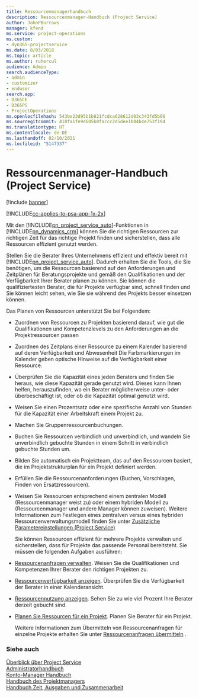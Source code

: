 ```yaml
---
title: Ressourcenmanagerhandbuch
description: Ressourcenmanager-Handbuch (Project Service)
author: JohnPBurrows
manager: kfend
ms.service: project-operations
ms.custom:
- dyn365-projectservice
ms.date: 8/03/2018
ms.topic: article
ms.author: ruhercul
audience: Admin
search.audienceType:
- admin
- customizer
- enduser
search.app:
- D365CE
- D365PS
- ProjectOperations
ms.openlocfilehash: 543be23d95b1b821fcdca628612d03c343fd5b06
ms.sourcegitcommit: 418fa1fe9d605b8faccc2d5dee1b04b4e753f194
ms.translationtype: HT
ms.contentlocale: de-DE
ms.lasthandoff: 02/10/2021
ms.locfileid: "5147337"
---
```

# <a name="resource-manager-guide-project-service"></a>Ressourcenmanager-Handbuch (Project Service)

[!include [banner](../includes/psa-now-project-operations.md)]

[!INCLUDE[cc-applies-to-psa-app-1x-2x](../includes/cc-applies-to-psa-app-1x-2x.md)]

Mit den [!INCLUDE[pn_project_service_auto](../includes/pn-project-service-auto.md)]-Funktionen in [!INCLUDE[pn_dynamics_crm](../includes/pn-dynamics-crm.md)] können Sie die richtigen Ressourcen zur richtigen Zeit für das richtige Projekt finden und sicherstellen, dass alle Ressourcen effizient genutzt werden.  
  
 Stellen Sie die Berater Ihres Unternehmens effizient und effektiv bereit mit [!INCLUDE[pn_project_service_auto](../includes/pn-project-service-auto.md)]. Dadurch erhalten Sie die Tools, die Sie benötigen, um die Ressourcen basierend auf den Anforderungen und Zeitplänen für Beratungsprojekte und gemäß den Qualifikationen und der Verfügbarkeit Ihrer Berater planen zu können. Sie können die qualifiziertesten Berater, die für Projekte verfügbar sind, schnell finden und Sie können leicht sehen, wie Sie sie während des Projekts besser einsetzen können.  
  
 Das Planen von Ressourcen unterstützt Sie bei Folgendem:  
  
- Zuordnen von Ressourcen zu Projekten basierend darauf, wie gut die Qualifikationen und Kompetenzlevels zu den Anforderungen an die Projektressourcen passen  
  
- Zuordnen des Zeitplans einer Ressource zu einem Kalender basierend auf deren Verfügbarkeit und Abwesenheit Die Farbmarkierungen im Kalender geben optische Hinweise auf die Verfügbarkeit einer Ressource.  
  
- Überprüfen Sie die Kapazität eines jeden Beraters und finden Sie heraus, wie diese Kapazität gerade genutzt wird. Dieses kann Ihnen helfen, herauszufinden, wo ein Berater möglicherweise unter- oder überbeschäftigt ist, oder ob die Kapazität optimal genutzt wird.  
  
- Weisen Sie einen Prozentsatz oder eine spezifische Anzahl von Stunden für die Kapazität einer Arbeitskraft einem Projekt zu.  
  
- Machen Sie Gruppenressourcenbuchungen.  
  
- Buchen Sie Ressourcen verbindlich und unverbindlich, und wandeln Sie unverbindlich gebuchte Stunden in einem Schritt in verbindlich gebuchte Stunden um.  
  
- Bilden Sie automatisch ein Projektteam, das auf den Ressourcen basiert, die im Projektstrukturplan für ein Projekt definiert werden.  
  
- Erfüllen Sie die Ressourcenanforderungen (Buchen, Vorschlagen, Finden von Ersatzressourcen).  
  
- Weisen Sie Ressourcen entsprechend einem zentralen Modell (Ressourcenmanager weist zu) oder einem hybriden Modell zu (Ressourcenmanager und andere Manager können zuweisen). Weitere Informationen zum Festlegen eines zentralven versus eines hybriden Ressourcenverwaltungsmodell finden Sie unter [Zusätzliche Parametereinstellungen (Project Service)](../psa/configure-additional-parameters-settings.md)  
  
  Sie können Ressourcen effizient für mehrere Projekte verwalten und sicherstellen, dass für Projekte das passende Personal bereitsteht. Sie müssen die folgenden Aufgaben ausführen:  
  
- [Ressourcenanfragen verwalten](../psa/manage-resource-requests.md). Weisen Sie die Qualifikationen und Kompetenzen Ihrer Berater den richtigen Projekten zu.  
  
- [Ressourcenverfügbarkeit anzeigen](../psa/view-resource-availability.md). Überprüfen Sie die Verfügbarkeit der Berater in einer Kalenderansicht.  
  
- [Ressourcennutzung anzeigen](../psa/view-resource-utilization.md). Sehen Sie zu wie viel Prozent Ihre Berater derzeit gebucht sind.  
  
- [Planen Sie Ressourcen für ein Projekt](../psa/schedule-resources-project.md). Planen Sie Berater für ein Projekt.  
  
  Weitere Informationen zum Übermitteln von Ressourcenanfragen für einzelne Projekte erhalten Sie unter [Ressourcenanfragen übermitteln](../psa/submit-resource-requests.md) .  
  
### <a name="see-also"></a>Siehe auch  
 [Überblick über Project Service](../psa/overview.md)   
 [Administratorhandbuch](../psa/admin-guide.md)   
 [Konto-Manager Handbuch](../psa/account-manager-guide.md)   
 [Handbuch des Projektmanagers](../psa/project-manager-guide.md)   
 [Handbuch Zeit, Ausgaben und Zusammenarbeit](../psa/time-expense-collaboration-guide.md)
